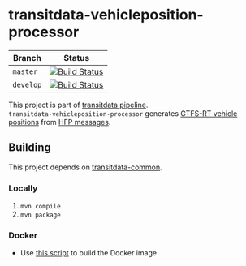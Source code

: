 # transitdata-vehicleposition-processor

| Branch    | Status |
|-----------|--------|
| `master`  | [![Build Status](https://travis-ci.org/HSLdevcom/transitdata-vehicleposition-processor.svg?branch=master)](https://travis-ci.org/HSLdevcom/transitdata-vehicleposition-processor)
| `develop` | [![Build Status](https://travis-ci.org/HSLdevcom/transitdata-vehicleposition-processor.svg?branch=develop)](https://travis-ci.org/HSLdevcom/transitdata-vehicleposition-processor)

This project is part of [transitdata pipeline](https://github.com/HSLdevcom/transitdata).  
`transitdata-vehicleposition-processor` generates [GTFS-RT vehicle positions](https://developers.google.com/transit/gtfs-realtime/guides/vehicle-positions) from [HFP messages](https://digitransit.fi/en/developers/apis/4-realtime-api/vehicle-positions-2/).

## Building

This project depends on [transitdata-common](https://github.com/HSLdevcom/transitdata-common).

### Locally

1. `mvn compile`
2. `mvn package`

### Docker

* Use [this script](./build-image.sh) to build the Docker image

